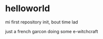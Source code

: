 # helloworld
mi first repository init, bout time lad


just a french garcon doing some e-witchcraft
